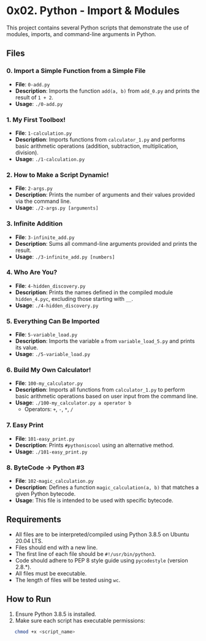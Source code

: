 # 0x02. Python - Import & Modules

This project contains several Python scripts that demonstrate the use of modules, imports, and command-line arguments in Python.

## Files

### 0. Import a Simple Function from a Simple File
- **File**: `0-add.py`
- **Description**: Imports the function `add(a, b)` from `add_0.py` and prints the result of `1 + 2`.
- **Usage**: `./0-add.py`

### 1. My First Toolbox!
- **File**: `1-calculation.py`
- **Description**: Imports functions from `calculator_1.py` and performs basic arithmetic operations (addition, subtraction, multiplication, division).
- **Usage**: `./1-calculation.py`

### 2. How to Make a Script Dynamic!
- **File**: `2-args.py`
- **Description**: Prints the number of arguments and their values provided via the command line.
- **Usage**: `./2-args.py [arguments]`

### 3. Infinite Addition
- **File**: `3-infinite_add.py`
- **Description**: Sums all command-line arguments provided and prints the result.
- **Usage**: `./3-infinite_add.py [numbers]`

### 4. Who Are You?
- **File**: `4-hidden_discovery.py`
- **Description**: Prints the names defined in the compiled module `hidden_4.pyc`, excluding those starting with `__`.
- **Usage**: `./4-hidden_discovery.py`

### 5. Everything Can Be Imported
- **File**: `5-variable_load.py`
- **Description**: Imports the variable `a` from `variable_load_5.py` and prints its value.
- **Usage**: `./5-variable_load.py`

### 6. Build My Own Calculator!
- **File**: `100-my_calculator.py`
- **Description**: Imports all functions from `calculator_1.py` to perform basic arithmetic operations based on user input from the command line.
- **Usage**: `./100-my_calculator.py a operator b`
  - Operators: `+`, `-`, `*`, `/`

### 7. Easy Print
- **File**: `101-easy_print.py`
- **Description**: Prints `#pythoniscool` using an alternative method.
- **Usage**: `./101-easy_print.py`

### 8. ByteCode -> Python #3
- **File**: `102-magic_calculation.py`
- **Description**: Defines a function `magic_calculation(a, b)` that matches a given Python bytecode.
- **Usage**: This file is intended to be used with specific bytecode.

## Requirements

- All files are to be interpreted/compiled using Python 3.8.5 on Ubuntu 20.04 LTS.
- Files should end with a new line.
- The first line of each file should be `#!/usr/bin/python3`.
- Code should adhere to PEP 8 style guide using `pycodestyle` (version 2.8.*).
- All files must be executable.
- The length of files will be tested using `wc`.

## How to Run

1. Ensure Python 3.8.5 is installed.
2. Make sure each script has executable permissions:
```bash
   chmod +x <script_name>

